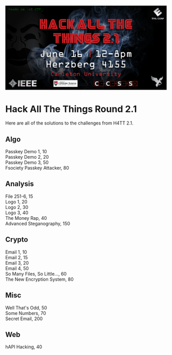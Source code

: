 ![sreencast](poster.PNG)

# Hack All The Things Round 2.1

Here are all of the solutions to the challenges from H4TT 2.1.

## Algo

Passkey Demo 1, 10  
Passkey Demo 2, 20  
Passkey Demo 3, 50  
Fsociety Passkey Attacker, 80  

## Analysis

File 251-6, 15  
Logo 1, 20  
Logo 2, 30  
Logo 3, 40  
The Money Rap, 40  
Advanced Steganography, 150  

## Crypto

Email 1, 10  
Email 2, 15  
Email 3, 20  
Email 4, 50  
So Many Files, So Little..., 60  
The New Encryption System, 80  

## Misc

Well That's Odd, 50  
Some Numbers, 70  
Secret Email, 200  

## Web

hAPI Hacking, 40  
